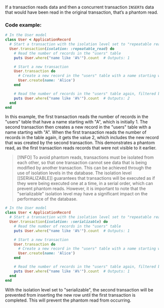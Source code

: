 If a transaction reads data and then a concurrent transaction `INSERT`s data that would have been read in the original transaction, that’s a phantom read.

### Code example:

```ruby
# In the User model
class User < ApplicationRecord
  # Start a transaction with the isolation level set to "repeatable read"
  User.transaction(isolation: :repeatable_read) do
    # Read the number of records in the "users" table
    puts User.where("name like 'A%'").count  # Outputs: 1

    # Start a new transaction
    User.transaction do
      # Create a new record in the "users" table with a name starting with "A"
      User.create(name: 'Alice')
    end

    # Read the number of records in the "users" table again, filtered by name starting with "A"
    puts User.where("name like 'A%'").count  # Outputs: 2
  end
end
```

In this example, the first transaction reads the number of records in the "users" table that have a name starting with "A", which is initially 1. The second transaction then creates a new record in the "users" table with a name starting with "A". When the first transaction reads the number of records in the table again, it gets the value 2, which includes the new record that was created by the second transaction. This demonstrates a phantom read, as the first transaction reads records that were not visible to it earlier.

>[!INFO]
>To avoid phantom reads, transactions must be isolated from each other, so that one transaction cannot see data that is being modified by another transaction. This can be achieved through the use of isolation levels in the database. The isolation level [[SERIALIZABLE]] guarantees that transactions will be executed as if they were being executed one at a time, in a serial order, which can prevent phantom reads. However, it is important to note that the "serializable" isolation level may have a significant impact on the performance of the database.

```ruby
# In the User model
class User < ApplicationRecord
  # Start a transaction with the isolation level set to "repeatable read"
  User.transaction(isolation: :serializable) do
    # Read the number of records in the "users" table
    puts User.where("name like 'A%'").count  # Outputs: 1

    # Start a new transaction
    User.transaction do
      # Create a new record in the "users" table with a name starting with "A"
      User.create(name: 'Alice')
    end

    # Read the number of records in the "users" table again, filtered by name starting with "A"
    puts User.where("name like 'A%'").count  # Outputs: 1
  end
end
```

With the isolation level set to "serializable", the second transaction will be prevented from inserting the new row until the first transaction is completed. This will prevent the phantom read from occurring.